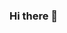 ### Hi there 👋

<!--
**billybenntt/billybenntt** is a ✨ _special_ ✨ repository because its `README.md` (this file) appears on your GitHub profile.

- 🔭 I’m currently working on **a MERN Stack Project**

- 🌱 I’m currently learning **Laravel**

- 👨‍💻 All of my projects are available at [https://rayt3ch-portfolio.pages.dev/](https://rayt3ch-portfolio.pages.dev/)

- 💬 Ask me about **react JS, react Native, Express Js, Node JS etc.**
